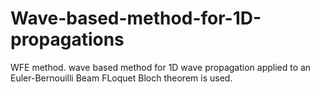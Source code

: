 # Wave-based-method-for-1D-propagations
WFE method.
wave based method for 1D wave propagation applied to an Euler-Bernouilli Beam
FLoquet Bloch theorem is used.
